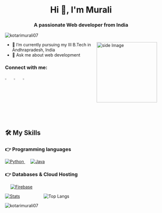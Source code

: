<h1 align="center">Hi 👋, I'm Murali</h1>
<h3 align="center">A passionate Web developer from India</h3>
  <p align="left"> <img src="https://komarev.com/ghpvc/?username=kotarimurali07&label=Profile%20views&color=0e75b6&style=flat" alt="kotarimurali07" /> </p>
  
  <img src="https://github.com/sciencepal/sciencepal/blob/master/assets/life_balance.gif" alt="side Image" align="right" width="200" height="auto" />
  
  - 🔭 I’m currently pursuing my III B.Tech in Andhrapradesh, India
  - 💬 Ask me about web development
  
  
<h3 align="left">Connect with me:</h3>

 [<img src="https://img.icons8.com/color/48/000000/linkedin.png" width="3.5%"/>](https://www.linkedin.com/in/kotari-murali-b4b4bb223/)  &nbsp; 
 [<img src="https://img.icons8.com/fluent/48/000000/facebook-new.png" width="3.5%"/>](https://www.facebook.com/murali.kotari.180/)  &nbsp;
 [<img src="https://img.icons8.com/fluent/48/000000/instagram-new.png" width="3.5%"/>](https://www.instagram.com/murali_kotari_/)  &nbsp; 
 
 ## 🛠️ My Skills

### 👉 Programming languages

<p align="left"> 
  

<a href="https://python.org/">
    <img alt="Python" src="https://img.shields.io/badge/Python-FFD43B?style=for-the-badge&logo=python&logoColor=darkgreen"/>
  </a>
  &emsp;
<a href="https://www.java.com/en/">
    <img alt="Java" src="https://img.shields.io/badge/Java-ED8B00?style=for-the-badge&logo=java&logoColor=white"/>
  </a>

</p>
 
### 👉 Databases & Cloud Hosting
<p align="left">

  &emsp;
<a href="https://firebase.google.com/"><img alt="Firebase" src ="https://img.shields.io/badge/firebase-ffca28?style=for-the-badge&logo=firebase&logoColor=black"></a>
 </p>


  [![Stats](https://github-readme-stats.vercel.app/api?username=kotarimurali07&show_icons=true&theme=tokyonight)](https://github-readme-stats.vercel.app/api?username=kotarimurali07&show_icons=true&theme=tokyonight)&nbsp; &nbsp; &nbsp; &nbsp; &nbsp; &nbsp; &nbsp; &nbsp; &nbsp; &nbsp; 
  ![Top Langs](https://github-readme-stats.vercel.app/api/top-langs/?username=kotarimurali07&theme=tokyonight)
  <p><img align="center" src="https://github-readme-streak-stats.herokuapp.com/?user=kotarimurali07&theme=dark" alt="kotarimurali07" /></p>

